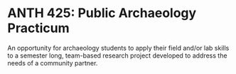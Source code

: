 # ANTH 425: Public Archaeology Practicum

An opportunity for archaeology students to apply their field and/or lab skills to a semester long, team-based research project developed to address the needs of a community partner.